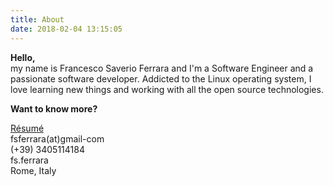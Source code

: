 ```yaml
---
title: About
date: 2018-02-04 13:15:05
---
```

**Hello,**  
my name is Francesco Saverio Ferrara and I'm a Software Engineer and a passionate software developer.
Addicted to the Linux operating system, I love learning new things and working with all the open source technologies.

**Want to know more?**

<i class="fa fa-file-text" aria-hidden="true"></i> [Résumé](/downloads/fsferrara-cv-it.pdf)  
<i class="fa fa-envelope" aria-hidden="true"></i> fsferrara(at)gmail-com  
<i class="fa fa-phone" aria-hidden="true"></i> (+39) 3405114184  
<i class="fa fa-skype" aria-hidden="true"></i> fs.ferrara  
<i class="fa fa-map-marker" aria-hidden="true"></i> Rome, Italy  
